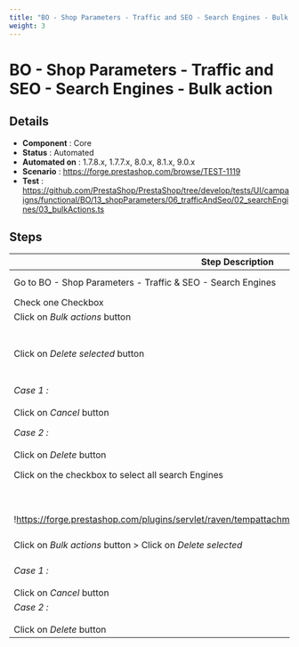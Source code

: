 ```yaml
---
title: "BO - Shop Parameters - Traffic and SEO - Search Engines - Bulk action"
weight: 3
---
```


# BO - Shop Parameters - Traffic and SEO - Search Engines - Bulk action
## Details
* **Component** : Core
* **Status** : Automated
* **Automated on** : 1.7.8.x, 1.7.7.x, 8.0.x, 8.1.x, 9.0.x
* **Scenario** : https://forge.prestashop.com/browse/TEST-1119
* **Test** : https://github.com/PrestaShop/PrestaShop/tree/develop/tests/UI/campaigns/functional/BO/13_shopParameters/06_trafficAndSeo/02_searchEngines/03_bulkActions.ts

## Steps
| Step Description | Expected result |
| ----- | ----- |
| Go to BO - Shop Parameters - Traffic & SEO - Search Engines | * Search Engines Page is displayed<br> * *Bulk actions* button is disabled |
| Check one Checkbox | The *Bulk actions* button is enabled |
| Click on *Bulk actions* button | *Delete selected* sub-button appears |
| Click on *Delete selected* button | A modal appears :<br><br> <br><br>!https://forge.prestashop.com/plugins/servlet/raven/tempattachment/7468014264247928276/bulk1.png|width=536,height=155! |
| *Case 1 :*<br><br>Click on *Cancel* button | * The Modal disappears<br> * The Search Engines page is well displayed<br> * The selected item is still checked (aol) |
| *Case 2 :*<br><br>Click on *Delete* button | * This message is displayed :  "The selection has been successfully deleted."<br> * The Search Engines page is displayed<br> * The item selected (aol) is not in the engines list<br> * Bulk button is disabled |
| Click on the checkbox to select all search Engines<br><br> <br><br>!https://forge.prestashop.com/plugins/servlet/raven/tempattachment/6975361743330636649/bulk2.png|width=512,height=49! | All search engines in the page are checked<br><br>The *Bulk actions* button is enabled |
| Click on *Bulk actions* button > Click on *Delete selected* | A modal appears :<br><br>!https://forge.prestashop.com/plugins/servlet/raven/tempattachment/7468014264247928276/bulk1.png|width=536,height=155! |
| *Case 1 :*<br><br>Click on *Cancel* button | * The Modal disappears<br> * The Search Engines page is well displayed<br> * The selected item still checked  (all the page items) |
| *Case 2 :*<br><br>Click on *Delete* button | * This message is displayed :  "The selection has been successfully deleted."<br> * The Search Engines page is empty<br> * *Bulk actions* button disappears |